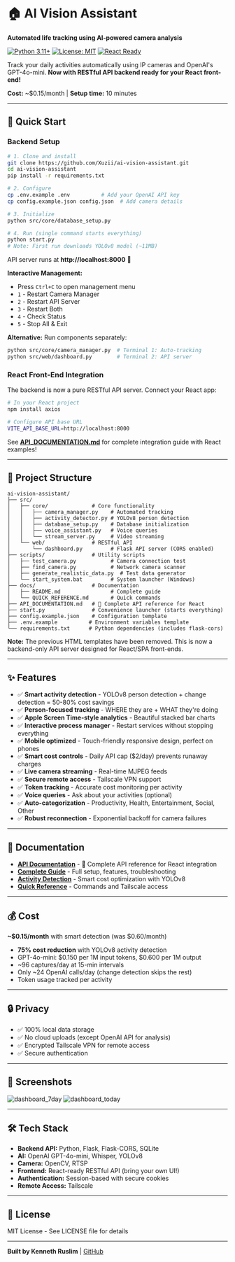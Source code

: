 # 🏠 AI Vision Assistant

**Automated life tracking using AI-powered camera analysis**

[![Python 3.11+](https://img.shields.io/badge/python-3.11+-blue.svg)](https://www.python.org/downloads/)
[![License: MIT](https://img.shields.io/badge/License-MIT-yellow.svg)](https://opensource.org/licenses/MIT)
[![React Ready](https://img.shields.io/badge/frontend-React%20Ready-61dafb.svg)](https://reactjs.org/)

Track your daily activities automatically using IP cameras and OpenAI's GPT-4o-mini. **Now with RESTful API backend ready for your React front-end!**

**Cost:** ~$0.15/month | **Setup time:** 10 minutes

---

## 🚀 Quick Start

### Backend Setup

```bash
# 1. Clone and install
git clone https://github.com/Xuzii/ai-vision-assistant.git
cd ai-vision-assistant
pip install -r requirements.txt

# 2. Configure
cp .env.example .env          # Add your OpenAI API key
cp config.example.json config.json  # Add camera details

# 3. Initialize
python src/core/database_setup.py

# 4. Run (single command starts everything)
python start.py
# Note: First run downloads YOLOv8 model (~11MB)
```

API server runs at **http://localhost:8000** 🎉

**Interactive Management:**
- Press `Ctrl+C` to open management menu
- `1` - Restart Camera Manager
- `2` - Restart API Server
- `3` - Restart Both
- `4` - Check Status
- `5` - Stop All & Exit

**Alternative:** Run components separately:
```bash
python src/core/camera_manager.py  # Terminal 1: Auto-tracking
python src/web/dashboard.py        # Terminal 2: API server
```

### React Front-End Integration

The backend is now a pure RESTful API server. Connect your React app:

```bash
# In your React project
npm install axios

# Configure API base URL
VITE_API_BASE_URL=http://localhost:8000
```

See **[API_DOCUMENTATION.md](API_DOCUMENTATION.md)** for complete integration guide with React examples!

---

## 📁 Project Structure

```
ai-vision-assistant/
├── src/
│   ├── core/              # Core functionality
│   │   ├── camera_manager.py    # Automated tracking
│   │   ├── activity_detector.py # YOLOv8 person detection
│   │   ├── database_setup.py    # Database initialization
│   │   ├── voice_assistant.py   # Voice queries
│   │   └── stream_server.py     # Video streaming
│   └── web/               # RESTful API
│       └── dashboard.py         # Flask API server (CORS enabled)
├── scripts/               # Utility scripts
│   ├── test_camera.py           # Camera connection test
│   ├── find_camera.py           # Network camera scanner
│   ├── generate_realistic_data.py  # Test data generator
│   └── start_system.bat         # System launcher (Windows)
├── docs/                  # Documentation
│   ├── README.md                # Complete guide
│   └── QUICK_REFERENCE.md       # Quick commands
├── API_DOCUMENTATION.md   # 📘 Complete API reference for React
├── start.py               # Convenience launcher (starts everything)
├── config.example.json    # Configuration template
├── .env.example          # Environment variables template
└── requirements.txt      # Python dependencies (includes flask-cors)
```

**Note:** The previous HTML templates have been removed. This is now a backend-only API server designed for React/SPA front-ends.

---

## ✨ Features

- ✅ **Smart activity detection** - YOLOv8 person detection + change detection = 50-80% cost savings
- ✅ **Person-focused tracking** - WHERE they are + WHAT they're doing
- ✅ **Apple Screen Time-style analytics** - Beautiful stacked bar charts
- ✅ **Interactive process manager** - Restart services without stopping everything
- ✅ **Mobile optimized** - Touch-friendly responsive design, perfect on phones
- ✅ **Smart cost controls** - Daily API cap ($2/day) prevents runaway charges
- ✅ **Live camera streaming** - Real-time MJPEG feeds
- ✅ **Secure remote access** - Tailscale VPN support
- ✅ **Token tracking** - Accurate cost monitoring per activity
- ✅ **Voice queries** - Ask about your activities (optional)
- ✅ **Auto-categorization** - Productivity, Health, Entertainment, Social, Other
- ✅ **Robust reconnection** - Exponential backoff for camera failures

---

## 📖 Documentation

- **[API Documentation](API_DOCUMENTATION.md)** - 📘 Complete API reference for React integration
- **[Complete Guide](docs/README.md)** - Full setup, features, troubleshooting
- **[Activity Detection](docs/ACTIVITY_DETECTION.md)** - Smart cost optimization with YOLOv8
- **[Quick Reference](docs/QUICK_REFERENCE.md)** - Commands and Tailscale access

---

## 💰 Cost

**~$0.15/month** with smart detection (was $0.60/month)
- **75% cost reduction** with YOLOv8 activity detection
- GPT-4o-mini: $0.150 per 1M input tokens, $0.600 per 1M output
- ~96 captures/day at 15-min intervals
- Only ~24 OpenAI calls/day (change detection skips the rest)
- Token usage tracked per activity

---

## 🔒 Privacy

- ✅ 100% local data storage
- ✅ No cloud uploads (except OpenAI API for analysis)
- ✅ Encrypted Tailscale VPN for remote access
- ✅ Secure authentication

---

## 📸 Screenshots

![dashboard_7day](https://github.com/user-attachments/assets/0c895519-41fa-40b6-884a-a33bbe318f3a)
![dashboard_today](https://github.com/user-attachments/assets/d037201a-46a6-4711-a3c9-84efbdbf9c75)


---

## 🛠️ Tech Stack

- **Backend API:** Python, Flask, Flask-CORS, SQLite
- **AI:** OpenAI GPT-4o-mini, Whisper, YOLOv8
- **Camera:** OpenCV, RTSP
- **Frontend:** React-ready RESTful API (bring your own UI!)
- **Authentication:** Session-based with secure cookies
- **Remote Access:** Tailscale

---

## 📄 License

MIT License - See LICENSE file for details

---

**Built by Kenneth Ruslim** | [GitHub](https://github.com/Xuzii)
